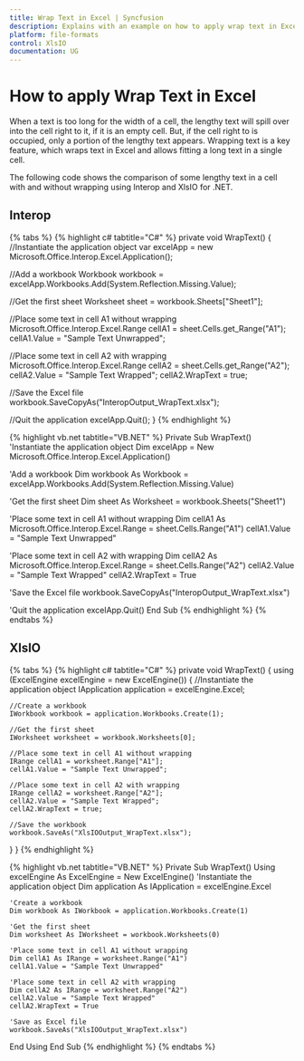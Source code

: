 ```yaml
---
title: Wrap Text in Excel | Syncfusion
description: Explains with an example on how to apply wrap text in Excel that allows to fit a long text in a single cell using Interop and XlsIO.
platform: file-formats
control: XlsIO
documentation: UG
---
```


# How to apply Wrap Text in Excel

When a text is too long for the width of a cell, the lengthy text will spill over into the cell right to it, if it is an empty cell. But, if the cell right to is occupied, only a portion of the lengthy text appears. Wrapping text is a key feature, which wraps text in Excel and allows fitting a long text in a single cell.

The following code shows the comparison of some lengthy text in a cell with and without wrapping using Interop and XlsIO for .NET.

## Interop

{% tabs %}
{% highlight c# tabtitle="C#" %}
private void WrapText()
{
  //Instantiate the application object
  var excelApp = new Microsoft.Office.Interop.Excel.Application();

  //Add a workbook
  Workbook workbook = excelApp.Workbooks.Add(System.Reflection.Missing.Value);

  //Get the first sheet
  Worksheet sheet = workbook.Sheets["Sheet1"];

  //Place some text in cell A1 without wrapping
  Microsoft.Office.Interop.Excel.Range cellA1 = sheet.Cells.get_Range("A1");
  cellA1.Value = "Sample Text Unwrapped";

  //Place some text in cell A2 with wrapping
  Microsoft.Office.Interop.Excel.Range cellA2 = sheet.Cells.get_Range("A2");
  cellA2.Value = "Sample Text Wrapped";
  cellA2.WrapText = true;

  //Save the Excel file
  workbook.SaveCopyAs("InteropOutput_WrapText.xlsx");

  //Quit the application
  excelApp.Quit();
}
{% endhighlight %}

{% highlight vb.net tabtitle="VB.NET" %}
Private Sub WrapText()
  'Instantiate the application object
  Dim excelApp = New Microsoft.Office.Interop.Excel.Application()

  'Add a workbook
  Dim workbook As Workbook = excelApp.Workbooks.Add(System.Reflection.Missing.Value)

  'Get the first sheet
  Dim sheet As Worksheet = workbook.Sheets("Sheet1")

  'Place some text in cell A1 without wrapping
  Dim cellA1 As Microsoft.Office.Interop.Excel.Range = sheet.Cells.Range("A1")
  cellA1.Value = "Sample Text Unwrapped"

  'Place some text in cell A2 with wrapping
  Dim cellA2 As Microsoft.Office.Interop.Excel.Range = sheet.Cells.Range("A2")
  cellA2.Value = "Sample Text Wrapped"
  cellA2.WrapText = True

  'Save the Excel file
  workbook.SaveCopyAs("InteropOutput_WrapText.xlsx")

  'Quit the application
  excelApp.Quit()
End Sub
{% endhighlight %}
{% endtabs %}

## XlsIO

{% tabs %}
{% highlight c# tabtitle="C#" %}
private void WrapText()
{
  using (ExcelEngine excelEngine = new ExcelEngine())
  {
    //Instantiate the application object
    IApplication application = excelEngine.Excel;

    //Create a workbook
    IWorkbook workbook = application.Workbooks.Create(1);

    //Get the first sheet
    IWorksheet worksheet = workbook.Worksheets[0];

    //Place some text in cell A1 without wrapping
    IRange cellA1 = worksheet.Range["A1"];
    cellA1.Value = "Sample Text Unwrapped";

    //Place some text in cell A2 with wrapping
    IRange cellA2 = worksheet.Range["A2"];
    cellA2.Value = "Sample Text Wrapped";
    cellA2.WrapText = true;

    //Save the workbook
    workbook.SaveAs("XlsIOOutput_WrapText.xlsx");
  }
}
{% endhighlight %}

{% highlight vb.net tabtitle="VB.NET" %}
Private Sub WrapText()
  Using excelEngine As ExcelEngine = New ExcelEngine()
    'Instantiate the application object
    Dim application As IApplication = excelEngine.Excel

    'Create a workbook
    Dim workbook As IWorkbook = application.Workbooks.Create(1)

    'Get the first sheet
    Dim worksheet As IWorksheet = workbook.Worksheets(0)

    'Place some text in cell A1 without wrapping
    Dim cellA1 As IRange = worksheet.Range("A1")
    cellA1.Value = "Sample Text Unwrapped"

    'Place some text in cell A2 with wrapping
    Dim cellA2 As IRange = worksheet.Range("A2")
    cellA2.Value = "Sample Text Wrapped"
    cellA2.WrapText = True

    'Save as Excel file
    workbook.SaveAs("XlsIOOutput_WrapText.xlsx")
  End Using
End Sub
{% endhighlight %}
{% endtabs %}
